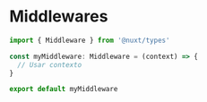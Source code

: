 # Middlewares

```ts
import { Middleware } from '@nuxt/types'

const myMiddleware: Middleware = (context) => {
  // Usar contexto
}

export default myMiddleware
```
